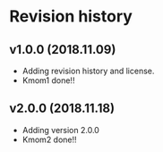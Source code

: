 Revision history
=======================



v1.0.0 (2018.11.09)
---------------------------

* Adding revision history and license.
* Kmom1 done!!


v2.0.0 (2018.11.18)
---------------------------

* Adding version 2.0.0
* Kmom2 done!!
